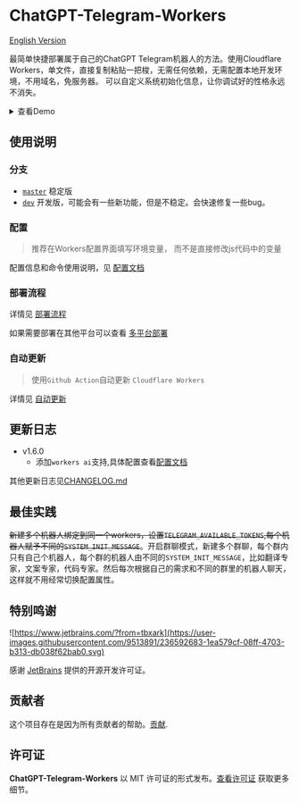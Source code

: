# ChatGPT-Telegram-Workers

[English Version](./doc/en/README.md)

最简单快捷部署属于自己的ChatGPT Telegram机器人的方法。使用Cloudflare Workers，单文件，直接复制粘贴一把梭，无需任何依赖，无需配置本地开发环境，不用域名，免服务器。
可以自定义系统初始化信息，让你调试好的性格永远不消失。

<details>
<summary>查看Demo</summary>
<img style="max-width: 600px;" alt="image" src="./doc/demo.jpg">
</details>

## 使用说明

### 分支

- [`master`](https://github.com/TBXark/ChatGPT-Telegram-Workers/tree/master) 稳定版
- [`dev`](https://github.com/TBXark/ChatGPT-Telegram-Workers/tree/dev)    开发版，可能会有一些新功能，但是不稳定。会快速修复一些bug。

### 配置

> 推荐在Workers配置界面填写环境变量， 而不是直接修改js代码中的变量

配置信息和命令使用说明，见 [配置文档](./doc/CONFIG.md)

### 部署流程

详情见 [部署流程](./doc/DEPLOY.md)

如果需要部署在其他平台可以查看 [多平台部署](./doc/PLATFORM.md)

### 自动更新

> 使用`Github Action`自动更新 `Cloudflare Workers`

详情见 [自动更新](./doc/ACTION.md)


## 更新日志

- v1.6.0
  - 添加`workers ai`支持,具体配置查看[配置文档](./doc/CONFIG.md)

其他更新日志见[CHANGELOG.md](./doc/CHANGELOG.md)

## 最佳实践

~~新建多个机器人绑定到同一个workers，设置`TELEGRAM_AVAILABLE_TOKENS`,每个机器人赋予不同的`SYSTEM_INIT_MESSAGE`~~。开启群聊模式，新建多个群聊，每个群内只有自己个机器人，每个群的机器人由不同的`SYSTEM_INIT_MESSAGE`，比如翻译专家，文案专家，代码专家。然后每次根据自己的需求和不同的群里的机器人聊天，这样就不用经常切换配置属性。


## 特别鸣谢

![https://www.jetbrains.com/?from=tbxark](https://user-images.githubusercontent.com/9513891/236592683-1ea579cf-08ff-4703-b313-db038f62bab0.svg)

感谢 [JetBrains](https://www.jetbrains.com/?from=tbxark) 提供的开源开发许可证。

## 贡献者

这个项目存在是因为所有贡献者的帮助。[贡献](https://github.com/tbxark/ChatGPT-Telegram-Workers/graphs/contributors).

## 许可证

**ChatGPT-Telegram-Workers** 以 MIT 许可证的形式发布。[查看许可证](./LICENSE) 获取更多细节。

